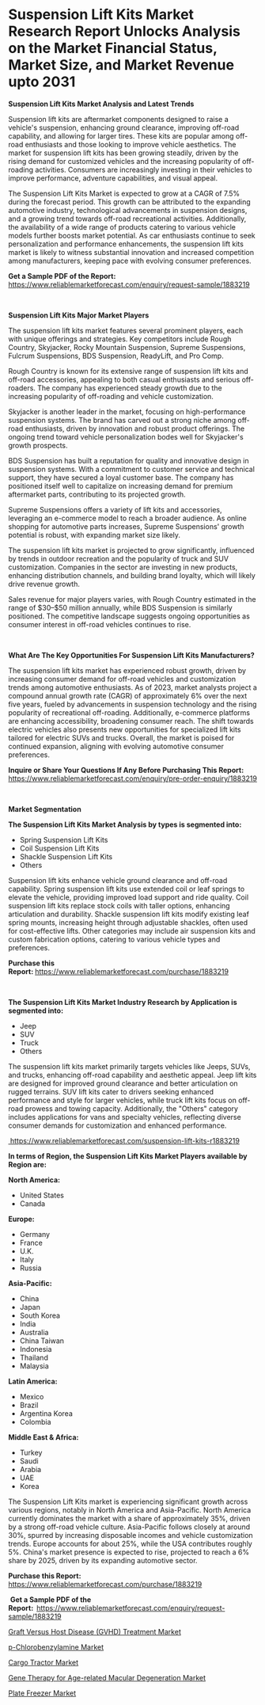 <p><h1>Suspension Lift Kits Market Research Report Unlocks Analysis on the Market Financial Status, Market Size, and Market Revenue upto 2031</h1></p><p><strong>Suspension Lift Kits Market Analysis and Latest Trends</strong></p>
<p><p>Suspension lift kits are aftermarket components designed to raise a vehicle's suspension, enhancing ground clearance, improving off-road capability, and allowing for larger tires. These kits are popular among off-road enthusiasts and those looking to improve vehicle aesthetics. The market for suspension lift kits has been growing steadily, driven by the rising demand for customized vehicles and the increasing popularity of off-roading activities. Consumers are increasingly investing in their vehicles to improve performance, adventure capabilities, and visual appeal.</p><p>The Suspension Lift Kits Market is expected to grow at a CAGR of 7.5% during the forecast period. This growth can be attributed to the expanding automotive industry, technological advancements in suspension designs, and a growing trend towards off-road recreational activities. Additionally, the availability of a wide range of products catering to various vehicle models further boosts market potential. As car enthusiasts continue to seek personalization and performance enhancements, the suspension lift kits market is likely to witness substantial innovation and increased competition among manufacturers, keeping pace with evolving consumer preferences.</p></p>
<p><strong>Get a Sample PDF of the Report:&nbsp;</strong> <a href="https://www.reliablemarketforecast.com/enquiry/request-sample/1883219?utm_campaign=1082&utm_medium=2&utm_source=Github&utm_content=ia&utm_term=03112024&utm_id=suspension-lift-kits">https://www.reliablemarketforecast.com/enquiry/request-sample/1883219</a></p>
<p>&nbsp;</p>
<p><strong>Suspension Lift Kits Major Market Players</strong></p>
<p><p>The suspension lift kits market features several prominent players, each with unique offerings and strategies. Key competitors include Rough Country, Skyjacker, Rocky Mountain Suspension, Supreme Suspensions, Fulcrum Suspensions, BDS Suspension, ReadyLift, and Pro Comp.</p><p>Rough Country is known for its extensive range of suspension lift kits and off-road accessories, appealing to both casual enthusiasts and serious off-roaders. The company has experienced steady growth due to the increasing popularity of off-roading and vehicle customization.</p><p>Skyjacker is another leader in the market, focusing on high-performance suspension systems. The brand has carved out a strong niche among off-road enthusiasts, driven by innovation and robust product offerings. The ongoing trend toward vehicle personalization bodes well for Skyjacker's growth prospects.</p><p>BDS Suspension has built a reputation for quality and innovative design in suspension systems. With a commitment to customer service and technical support, they have secured a loyal customer base. The company has positioned itself well to capitalize on increasing demand for premium aftermarket parts, contributing to its projected growth.</p><p>Supreme Suspensions offers a variety of lift kits and accessories, leveraging an e-commerce model to reach a broader audience. As online shopping for automotive parts increases, Supreme Suspensions' growth potential is robust, with expanding market size likely.</p><p>The suspension lift kits market is projected to grow significantly, influenced by trends in outdoor recreation and the popularity of truck and SUV customization. Companies in the sector are investing in new products, enhancing distribution channels, and building brand loyalty, which will likely drive revenue growth.</p><p>Sales revenue for major players varies, with Rough Country estimated in the range of $30–$50 million annually, while BDS Suspension is similarly positioned. The competitive landscape suggests ongoing opportunities as consumer interest in off-road vehicles continues to rise.</p></p>
<p>&nbsp;</p>
<p><strong>What Are The Key Opportunities For Suspension Lift Kits Manufacturers?</strong></p>
<p><p>The suspension lift kits market has experienced robust growth, driven by increasing consumer demand for off-road vehicles and customization trends among automotive enthusiasts. As of 2023, market analysts project a compound annual growth rate (CAGR) of approximately 6% over the next five years, fueled by advancements in suspension technology and the rising popularity of recreational off-roading. Additionally, e-commerce platforms are enhancing accessibility, broadening consumer reach. The shift towards electric vehicles also presents new opportunities for specialized lift kits tailored for electric SUVs and trucks. Overall, the market is poised for continued expansion, aligning with evolving automotive consumer preferences.</p></p>
<p><strong>Inquire or Share Your Questions If Any Before Purchasing This Report:</strong> <a href="https://www.reliablemarketforecast.com/enquiry/pre-order-enquiry/1883219?utm_campaign=1082&utm_medium=2&utm_source=Github&utm_content=ia&utm_term=03112024&utm_id=suspension-lift-kits">https://www.reliablemarketforecast.com/enquiry/pre-order-enquiry/1883219</a></p>
<p>&nbsp;</p>
<p><strong>Market Segmentation</strong></p>
<p><strong>The Suspension Lift Kits Market Analysis by types is segmented into:</strong></p>
<p><ul><li>Spring Suspension Lift Kits</li><li>Coil Suspension Lift Kits</li><li>Shackle Suspension Lift Kits</li><li>Others</li></ul></p>
<p><p>Suspension lift kits enhance vehicle ground clearance and off-road capability. Spring suspension lift kits use extended coil or leaf springs to elevate the vehicle, providing improved load support and ride quality. Coil suspension lift kits replace stock coils with taller options, enhancing articulation and durability. Shackle suspension lift kits modify existing leaf spring mounts, increasing height through adjustable shackles, often used for cost-effective lifts. Other categories may include air suspension kits and custom fabrication options, catering to various vehicle types and preferences.</p></p>
<p><strong>Purchase this Report:&nbsp;</strong><a href="https://www.reliablemarketforecast.com/purchase/1883219?utm_campaign=1082&utm_medium=2&utm_source=Github&utm_content=ia&utm_term=03112024&utm_id=suspension-lift-kits">https://www.reliablemarketforecast.com/purchase/1883219</a></p>
<p>&nbsp;</p>
<p><strong>The Suspension Lift Kits Market Industry Research by Application is segmented into:</strong></p>
<p><ul><li>Jeep</li><li>SUV</li><li>Truck</li><li>Others</li></ul></p>
<p><p>The suspension lift kits market primarily targets vehicles like Jeeps, SUVs, and trucks, enhancing off-road capability and aesthetic appeal. Jeep lift kits are designed for improved ground clearance and better articulation on rugged terrains. SUV lift kits cater to drivers seeking enhanced performance and style for larger vehicles, while truck lift kits focus on off-road prowess and towing capacity. Additionally, the "Others" category includes applications for vans and specialty vehicles, reflecting diverse consumer demands for customization and enhanced performance.</p></p>
<p><a href="https://www.reliablemarketforecast.com/suspension-lift-kits-r1883219?utm_campaign=1082&utm_medium=2&utm_source=Github&utm_content=ia&utm_term=03112024&utm_id=suspension-lift-kits">&nbsp;https://www.reliablemarketforecast.com/suspension-lift-kits-r1883219</a></p>
<p><strong>In terms of Region, the Suspension Lift Kits Market Players available by Region are:</strong></p>
<p>
    <p> <strong> North America: </strong>
        <ul>
            <li>United States</li>
            <li>Canada</li>
        </ul>
        </p> 
    <p> <strong> Europe: </strong>
        <ul>
            <li>Germany</li>
            <li>France</li>
            <li>U.K.</li>
            <li>Italy</li>
            <li>Russia</li>
        </ul>
        </p> 
    <p> <strong> Asia-Pacific: </strong>
        <ul>
            <li>China</li>
            <li>Japan</li>
            <li>South Korea</li>
            <li>India</li>
            <li>Australia</li>
            <li>China Taiwan</li>
            <li>Indonesia</li>
            <li>Thailand</li>
            <li>Malaysia</li>
        </ul>
        </p> 
    <p> <strong> Latin America: </strong>
        <ul>
            <li>Mexico</li>
            <li>Brazil</li>
            <li>Argentina Korea</li>
            <li>Colombia</li>
        </ul>
        </p> 
    <p> <strong> Middle East & Africa: </strong>
        <ul>
            <li>Turkey</li>
            <li>Saudi</li>
            <li>Arabia</li>
            <li>UAE</li>
            <li>Korea</li>
        </ul>
    </p>
    </p>
<p><p>The Suspension Lift Kits market is experiencing significant growth across various regions, notably in North America and Asia-Pacific. North America currently dominates the market with a share of approximately 35%, driven by a strong off-road vehicle culture. Asia-Pacific follows closely at around 30%, spurred by increasing disposable incomes and vehicle customization trends. Europe accounts for about 25%, while the USA contributes roughly 5%. China's market presence is expected to rise, projected to reach a 6% share by 2025, driven by its expanding automotive sector.</p></p>
<p><strong>Purchase this Report: </strong><a href="https://www.reliablemarketforecast.com/purchase/1883219?utm_campaign=1082&utm_medium=2&utm_source=Github&utm_content=ia&utm_term=03112024&utm_id=suspension-lift-kits">https://www.reliablemarketforecast.com/purchase/1883219</a></p>
<p>&nbsp;<strong>Get a Sample PDF of the Report:&nbsp;&nbsp;</strong><a href="https://www.reliablemarketforecast.com/enquiry/request-sample/1883219?utm_campaign=1082&utm_medium=2&utm_source=Github&utm_content=ia&utm_term=03112024&utm_id=suspension-lift-kits">https://www.reliablemarketforecast.com/enquiry/request-sample/1883219</a></p>
<p><strong></strong></p>
<p><p><a href="https://issuu.com/reportprime-2/docs/graft-versus-host-disease-gvhd-trea_d2a17d6661b538?utm_campaign=1082&utm_medium=2&utm_source=Github&utm_content=ia&utm_term=03112024&utm_id=suspension-lift-kits">Graft Versus Host Disease (GVHD) Treatment Market</a></p><p><a href="https://www.linkedin.com/pulse/p-chlorobenzylamine-market-research-report-2024-2031-insight-dial-uyryf?utm_campaign=1082&utm_medium=2&utm_source=Github&utm_content=ia&utm_term=03112024&utm_id=suspension-lift-kits">p-Chlorobenzylamine Market</a></p><p><a href="https://github.com/NorbertYates/Market-Research-Report-List-7/blob/main/cargo-tractor-market.md?utm_campaign=1082&utm_medium=2&utm_source=Github&utm_content=ia&utm_term=03112024&utm_id=suspension-lift-kits">Cargo Tractor Market</a></p><p><a href="https://issuu.com/reportprime-2/docs/gene-therapy-for-age-related-macula_20b14c3dd9079a?utm_campaign=1082&utm_medium=2&utm_source=Github&utm_content=ia&utm_term=03112024&utm_id=suspension-lift-kits">Gene Therapy for Age-related Macular Degeneration Market</a></p><p><a href="https://www.linkedin.com/pulse/booming-plate-freezer-market-sector-analysis-growth-projections-19kyf?utm_campaign=1082&utm_medium=2&utm_source=Github&utm_content=ia&utm_term=03112024&utm_id=suspension-lift-kits">Plate Freezer Market</a></p></p>